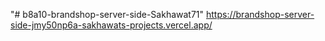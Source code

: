 "# b8a10-brandshop-server-side-Sakhawat71" 
https://brandshop-server-side-jmy50np6a-sakhawats-projects.vercel.app/

